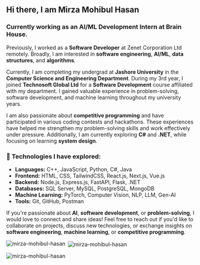 ## Hi there, I am Mirza Mohibul Hasan

### Currently working as an **AI/ML Development Intern** at Brain House.

Previously, I worked as a **Software Developer** at Zenet Corporation Ltd remotely. Broadly, I am interested in **software engineering**, **AI/ML**, **data structures**, and **algorithms**.

Currently, I am completing my undergrad at **Jashore University** in the **Computer Science and Engineering Department**. During my 3rd year, I joined **Technosoft Global Ltd** for a **Software Development** course affiliated with my department. I gained valuable experience in problem-solving, software development, and machine learning throughout my university years.

I am also passionate about **competitive programming** and have participated in various coding contests and hackathons. These experiences have helped me strengthen my problem-solving skills and work effectively under pressure. Additionally, I am currently exploring **C#** and **.NET**, while focusing on learning **system design**.

### 🚀 Technologies I have explored:
- **Languages:** C++, JavaScript, Python, C#, Java
- **Frontend:** HTML, CSS, TailwindCSS, React.js, Next.js, Vue.js
- **Backend:** Node.js, Express.js, FastAPI, Flask, .NET
- **Databases:** SQL Server, MySQL, PostgreSQL, MongoDB
- **Machine Learning:** PyTorch, Computer Vision, NLP, LLM, Gen-AI
- **Tools:** Git, GitHub, Postman

If you're passionate about **AI**, **software development**, or **problem-solving**, I would love to connect and share ideas! Feel free to reach out if you'd like to collaborate on projects, discuss new technologies, or exchange insights on **software engineering**, **machine learning**, or **competitive programming**.


<p><img align="left" src="https://github-readme-stats.vercel.app/api/top-langs?username=mirza-mohibul-hasan&show_icons=true&locale=en&layout=compact" alt="mirza-mohibul-hasan" /></p>

<p>&nbsp;<img align="center" src="https://github-readme-stats.vercel.app/api?username=mirza-mohibul-hasan&show_icons=true&locale=en" alt="mirza-mohibul-hasan" /></p>

<p><img align="center" src="https://github-readme-streak-stats.herokuapp.com/?user=mirza-mohibul-hasan&" alt="mirza-mohibul-hasan" /></p>
